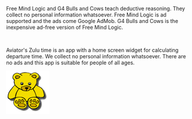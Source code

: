 <P STYLE="margin-bottom: 0in">Free Mind Logic and G4 Bulls and Cows
teach deductive reasoning.  They collect no personal information
whatsoever.  Free Mind Logic is ad supported and the ads come Google
AdMob.  G4 Bulls and Cows is the inexpensive ad-free version of Free
Mind Logic.</P>
<P STYLE="margin-bottom: 0in"><BR>
</P>
<P>Aviator's Zulu time is an app with a home screen widget for calculating departure time.  We collect no personal information whatsoever.  There are no ads and this app is suitable for people of all ages.</P>
<P STYLE="margin-bottom: 0in"><IMG SRC="privacypolicyranddev_html_m57689561.png" NAME="ace" ALIGN=LEFT WIDTH=117 HEIGHT=117 BORDER=0><BR>
</P>
</BODY>
</HTML>
